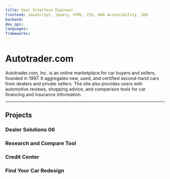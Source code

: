 ```yaml
---
title: User Interface Engineer
frontend: JavaScript, jQuery, HTML, CSS, Web Accessibility, SEO
backend:
dev_ops:
languages:
frameworks:
---
```


# Autotrader.com

Autotrader.com, Inc. is an online marketplace for car buyers and sellers, founded in 1997. It aggregates new, used, and certified second-hand cars from dealers and private sellers. The site also provides users with automotive reviews, shopping advice, and comparison tools for car financing and insurance information.

---

## Projects

### Dealer Solutions 06

### Research and Compare Tool

### Credit Center

### Find Your Car Redesign

<!--

Assisted team in the creation of interface design standards, and provided guidance on web accessibility and usability. Skills Used: HTML, CSS, JavaScript (jQuery, Prototype), JAVA (JSP, JSF), CVS, Subversion, Rhythmyx
• Prototyped vehicle research and compare tool user interface for usability testing.
• Presented and demo’d prototype to an audience including the CEO, CFO and CIO.
• Created and maintained dynamic JSP web templates for the website and supporting applications.
• Actively partnered with project team members in identifying usability issues and made recommendations.
• Worked with project managers to understand business objectives, provided technical assessments, UI recommendations, risk analysis, and accurate development estimates.
• Stayed current with web standards, application architectures, and deployment techniques.
• Received a company-wide monthly Top Techie award.

• Assisted team in the creation of interface design standards, and provided guidance on web accessibility and usability.
• Rapidly prototyped the vehicle compare tool user interface for usability testing.
• Presented and demo’d prototype to an audience including the CEO, CFO and CIO.
• Created and maintained dynamic JSP web templates for the website and supporting applications.
• Actively partnered with project team members in identifying usability issues and made recommendations.
• Worked with project managers to understand business objectives, provided technical assessments, UI recommendations, risk analysis, and accurate development estimates.
• Stayed current with web standards, application architectures, and deployment techniques.
• Maintained UNIX-based development environment to support multiple applications and Apache web server configurations.
• Received a company-wide monthly Top Techie award.
• Skills Used: HTML, CSS, JavaScript (jQuery, Prototype), JAVA (JSP, JSF), CVS, Subversion, Rhythmyx


-->
